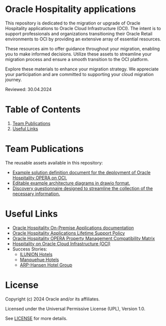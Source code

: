 # Oracle Hospitality applications
 
This repository is dedicated to the migration or upgrade of Oracle Hospitality applications to Oracle Cloud Infrastructure (OCI). The intent is to support professionals and organizations transitioning their Oracle Retail environments to OCI by providing an extensive array of essential resources.

These resources aim to offer guidance throughout your migration, enabling you to make informed decisions. Utilize these assets to streamline your migration process and ensure a smooth transition to the OCI platform.

Explore these materials to enhance your migration strategy. We appreciate your participation and are committed to supporting your cloud migration journey.

Reviewed: 30.04.2024

# Table of Contents
 
1. [Team Publications](#team-publications)
2. [Useful Links](#useful-links)

# Team Publications

The reusable assets available in this repository:

 - [Example solution definition document for the deployment of Oracle Hospitality OPERA on OCI.](./opera-solution-definition)
 - [Editable example architecture diagrams in drawio format.](./opera-solution-definition/files/images/opera-physical-arch.drawio)
 - [Discovery questionnaire designed to streamline the collection of the necessary information.](./hospitality-discovery-questionnaire)

# Useful Links
 
- [Oracle Hospitality On-Premise Applications documentation](https://docs.oracle.com/en/industries/hospitality/index.html)
- [Oracle Hospitality Applications Lifetime Support Policy](https://www.oracle.com/us/assets/lifetime-support-applications-069216.pdf)
- [Oracle Hospitality OPERA Property Management Compatibility Matrix](https://docs.oracle.com/cd/E98457_01/docs/F18435.pdf)
- [Hospitality on Oracle Cloud Infrastructure (OCI)](https://www.oracle.com/hospitality/cloud/)
- Success Stories:
  - [ILUNION Hotels](https://youtu.be/7z71L1yQAJk)
  - [Manquehue Hotels](https://youtu.be/ThabGG3KIyg)
  - [ARP-Hansen Hotel Group](https://youtu.be/V2j2r9JmGTM)


# License
 
Copyright (c) 2024 Oracle and/or its affiliates.
 
Licensed under the Universal Permissive License (UPL), Version 1.0.
 
See [LICENSE](https://github.com/oracle-devrel/technology-engineering/blob/main/LICENSE) for more details.
